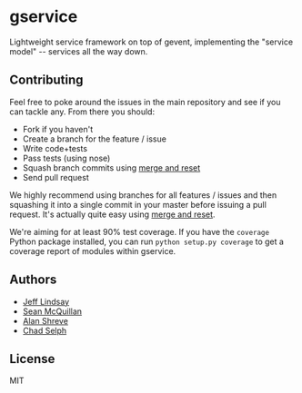 # gservice

Lightweight service framework on top of gevent, implementing the "service model" -- services all the way down. 

## Contributing

Feel free to poke around the issues in the main repository and see if you can tackle any. From there you should:

* Fork if you haven't
* Create a branch for the feature / issue
* Write code+tests
* Pass tests (using nose)
* Squash branch commits using [merge and reset](http://j.mp/vHLUoa)
* Send pull request

We highly recommend using branches for all features / issues and then squashing it into a single commit in your master before issuing a pull request. It's actually quite easy using [merge and reset](http://j.mp/vHLUoa).

We're aiming for at least 90% test coverage. If you have the `coverage` Python package installed, you can run `python setup.py coverage` to get a coverage report of modules within gservice.

## Authors

 * [Jeff Lindsay](jeff.lindsay@twilio.com)
 * [Sean McQuillan](sean@twilio.com)
 * [Alan Shreve](ashreve@twilio.com)
 * [Chad Selph](chad@twilio.com)

## License

MIT
